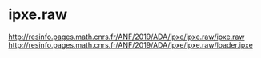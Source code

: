 # ipxe.raw

http://resinfo.pages.math.cnrs.fr/ANF/2019/ADA/ipxe/ipxe.raw/ipxe.raw
http://resinfo.pages.math.cnrs.fr/ANF/2019/ADA/ipxe/ipxe.raw/loader.ipxe

